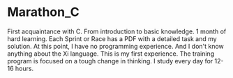 # Marathon_C
First acquaintance with С. From introduction to basic knowledge. 1 month of hard learning.
Each Sprint or Race has a PDF with a detailed task and my solution.
At this point, I have no programming experience. And I don't know anything about the Xi language. This is my first experience. The 
training program is focused on a tough change in thinking. I study every day for 12-16 hours.
